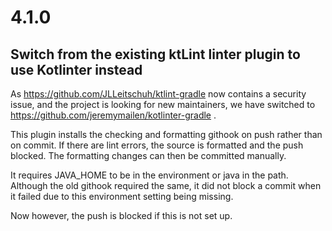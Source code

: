 # 4.1.0

## Switch from the existing ktLint linter plugin to use Kotlinter instead

As https://github.com/JLLeitschuh/ktlint-gradle now contains a security issue, and the project is looking for new
maintainers, we have switched to https://github.com/jeremymailen/kotlinter-gradle .

This plugin installs the checking and formatting githook on push rather than on commit. If there are lint errors, the source is formatted and the push blocked. The formatting changes can then be committed manually.

It requires JAVA_HOME to be in the environment or java in the path.
Although the old githook required the same, it did not block a commit when it failed due to this environment setting being missing.

Now however, the push is blocked if this is not set up. 
